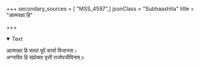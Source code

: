 +++
secondary_sources = [ "MSS_4597",]
jsonClass = "Subhaashita"
title = "आत्मरक्षा हि"

+++

<details open><summary>Text</summary>

आत्मरक्षा हि सततं पूर्वं कार्या विजानता।  
अग्नाविव हि संप्रोक्ता वृत्ती राजोपजीविनाम्॥
</details>
